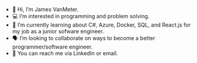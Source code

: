 - 👋 Hi, I’m James VanMeter.
- 💻 I’m interested in programming and problem solving.
- 🧠 I’m currently learning about C#, Azure, Docker, SQL, and React.js for my job as a junior sofware engineer.
- 🗣 I’m looking to collaborate on ways to become a better programmer/software engineer.
- 📧 You can reach me via LinkedIn or email. 

<!---
KaiWyrmsbane/KaiWyrmsbane is a ✨ special ✨ repository because its `README.md` (this file) appears on your GitHub profile.
You can click the Preview link to take a look at your changes.
--->
